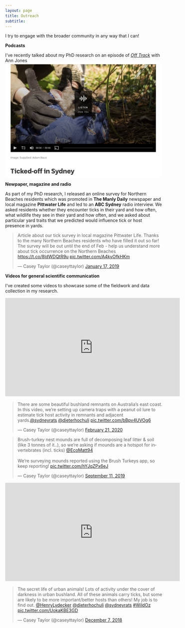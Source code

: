 ```yaml
---
layout: page
title: Outreach
subtitle: 
---
```

I try to engage with the broader community in any way that I can!

**Podcasts**

I've recently talked about my PhD research on an episode of [_Off Track_](https://www.abc.net.au/radionational/programs/offtrack/bandicoots-and-ticks/13513134) with Ann Jones
<img src="/images/Off track screenshot.png" width="500" height="365" align="center">

**Newpaper, magazine and radio**

As part of my PhD research, I released an online survey for Northern Beaches residents which was promoted in **The Manly Daily** newspaper and local magazine **Pittwater Life** and led to an **ABC Sydney** radio interview. We asked residents whether they encounter ticks in their yard and how often, what wildlife they see in their yard and how often, and we asked about particular yard traits that we predicted would influence tick or host presence in yards.

<blockquote class="twitter-tweet"><p lang="en" dir="ltr">Article about our tick survey in local magazine Pittwater Life. Thanks to the many Northern Beaches residents who have filled it out so far! The survey will be out until the end of Feb - help us understand more about tick occurrence on the Northern Beaches <a href="https://t.co/8ldWDQtR9u">https://t.co/8ldWDQtR9u</a> <a href="https://t.co/A4kyOfkHKm">pic.twitter.com/A4kyOfkHKm</a></p>&mdash; Casey Taylor (@caseyttaylor) <a href="https://twitter.com/caseyttaylor/status/1085781673470357504?ref_src=twsrc%5Etfw">January 17, 2019</a></blockquote> <script async src="https://platform.twitter.com/widgets.js" charset="utf-8"></script>

**Videos for general scientific communication**

I've created some videos to showcase some of the fieldwork and data collection in my research.

<iframe width="560" height="315" src="https://www.youtube.com/embed/_VlgFX4BdKI" title="YouTube video player" frameborder="0" allow="accelerometer; autoplay; clipboard-write; encrypted-media; gyroscope; picture-in-picture" allowfullscreen></iframe>

<blockquote class="twitter-tweet"><p lang="en" dir="ltr">There are some beautiful bushland remnants on Australia’s east coast. In this video, we’re setting up camera traps with a peanut oil lure to estimate tick host activity in remnants and adjacent yards.<a href="https://twitter.com/sydneyrats?ref_src=twsrc%5Etfw">@sydneyrats</a> <a href="https://twitter.com/dieterhochuli?ref_src=twsrc%5Etfw">@dieterhochuli</a> <a href="https://t.co/bBpv4UVOg6">pic.twitter.com/bBpv4UVOg6</a></p>&mdash; Casey Taylor (@caseyttaylor) <a href="https://twitter.com/caseyttaylor/status/1230722334295654403?ref_src=twsrc%5Etfw">February 21, 2020</a></blockquote> <script async src="https://platform.twitter.com/widgets.js" charset="utf-8"></script>

<blockquote class="twitter-tweet"><p lang="en" dir="ltr">Brush-turkey nest mounds are full of decomposing leaf litter &amp; soil (like 3 tonnes of it..), so we’re asking if mounds are a hotspot for invertebrates (incl. ticks) <a href="https://twitter.com/EcoMatt94?ref_src=twsrc%5Etfw">@EcoMatt94</a> <br><br>We’re surveying mounds reported using the Brush Turkeys app, so keep reporting! <a href="https://t.co/hYJqZPx6eJ">pic.twitter.com/hYJqZPx6eJ</a></p>&mdash; Casey Taylor (@caseyttaylor) <a href="https://twitter.com/caseyttaylor/status/1171693186244153344?ref_src=twsrc%5Etfw">September 11, 2019</a></blockquote> <script async src="https://platform.twitter.com/widgets.js" charset="utf-8"></script>

<iframe width="560" height="315" src="https://www.youtube.com/embed/Pb5uN-OVZe0" title="YouTube video player" frameborder="0" allow="accelerometer; autoplay; clipboard-write; encrypted-media; gyroscope; picture-in-picture" allowfullscreen></iframe>

<blockquote class="twitter-tweet"><p lang="en" dir="ltr">The secret life of urban animals! Lots of activity under the cover of darkness in urban bushland. All of these animals carry ticks, but some are likely to be more important/better hosts than others! My job is to find out. <a href="https://twitter.com/HenryLydecker?ref_src=twsrc%5Etfw">@HenryLydecker</a> <a href="https://twitter.com/dieterhochuli?ref_src=twsrc%5Etfw">@dieterhochuli</a> <a href="https://twitter.com/sydneyrats?ref_src=twsrc%5Etfw">@sydneyrats</a> <a href="https://twitter.com/hashtag/WildOz?src=hash&amp;ref_src=twsrc%5Etfw">#WildOz</a> <a href="https://t.co/UokaKBE3GD">pic.twitter.com/UokaKBE3GD</a></p>&mdash; Casey Taylor (@caseyttaylor) <a href="https://twitter.com/caseyttaylor/status/1070938812744794112?ref_src=twsrc%5Etfw">December 7, 2018</a></blockquote> <script async src="https://platform.twitter.com/widgets.js" charset="utf-8"></script>


